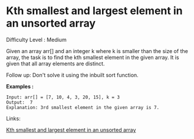 # Kth smallest and largest element in an unsorted array

Difficulty Level : Medium

Given an array arr[] and an integer k where k is smaller than the size of the array, the task is to find the kth smallest element in the given array. It is given that all array elements are distinct.

Follow up: Don't solve it using the inbuilt sort function.

**Examples :**

```
Input: arr[] = [7, 10, 4, 3, 20, 15], k = 3
Output:  7
Explanation: 3rd smallest element in the given array is 7.
```

Links:

[Kth smallest and largest element in an unsorted array](https://www.geeksforgeeks.org/problems/kth-smallest-element5635/1)